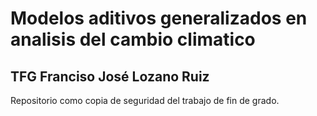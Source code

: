 # Modelos aditivos generalizados en analisis del cambio climatico
## TFG Franciso José Lozano Ruiz

Repositorio como copia de seguridad del trabajo de fin de grado.
